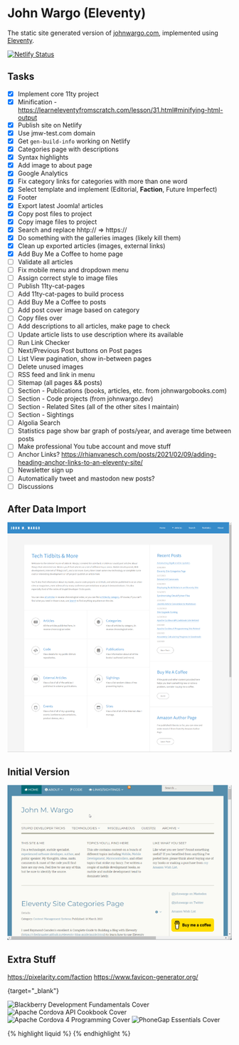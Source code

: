 # John Wargo (Eleventy)

The static site generated version of [johnwargo.com](https://johnwargo.com), implemented using [Eleventy](https://www.11ty.dev/).

[![Netlify Status](https://api.netlify.com/api/v1/badges/9c776198-312a-450e-a329-fbb33e7afa79/deploy-status)](https://app.netlify.com/sites/johnwargo/deploys)

## Tasks

* [x] Implement core 11ty project
* [x] Minification - https://learneleventyfromscratch.com/lesson/31.html#minifying-html-output
* [x] Publish site on Netlify
* [x] Use jmw-test.com domain
* [x] Get `gen-build-info` working on Netlify
* [x] Categories page with descriptions
* [x] Syntax highlights
* [x] Add image to about page
* [x] Google Analytics
* [x] Fix category links for categories with more than one word
* [x] Select template and implement (Editorial, **Faction**, Future Imperfect)
* [x] Footer
* [x] Export latest Joomla! articles
* [x] Copy post files to project
* [x] Copy image files to project
* [x] Search and replace hhtp:// => https://
* [x] Do something with the galleries images (likely kill them)
* [x] Clean up exported articles (images, external links)
* [x] Add Buy Me a Coffee to home page
* [ ] Validate all articles
* [ ] Fix mobile menu and dropdown menu
* [ ] Assign correct style to image files
* [ ] Publish 11ty-cat-pages
* [ ] Add 11ty-cat-pages to build process
* [ ] Add Buy Me a Coffee to posts
* [ ] Add post cover image based on category
* [ ] Copy files over
* [ ] Add descriptions to all articles, make page to check
* [ ] Update article lists to use description where its available
* [ ] Run Link Checker
* [ ] Next/Previous Post buttons on Post pages
* [ ] List View pagination, show in-between pages
* [ ] Delete unused images
* [ ] RSS feed and link in menu
* [ ] Sitemap (all pages && posts)
* [ ] Section - Publications (books, articles, etc. from johnwargobooks.com)
* [ ] Section - Code projects (from johnwargo.dev)
* [ ] Section - Related Sites (all of the other sites I maintain)
* [ ] Section - Sightings
* [ ] Algolia Search
* [ ] Statistics page show bar graph of posts/year, and average time between posts
* [ ] Make professional You tube account and move stuff
* [ ] Anchor Links? https://rhianvanesch.com/posts/2021/02/09/adding-heading-anchor-links-to-an-eleventy-site/
* [ ] Newsletter sign up
* [ ] Automatically tweet and mastodon new posts?
* [ ] Discussions

## After Data Import

![Home Page 20230415](images/image-02.png)

## Initial Version

![Home Page](images/image-01.png)

## Extra Stuff

https://pixelarity.com/faction
https://www.favicon-generator.org/

{target="_blank"}

![Blackberry Development Fundamentals Cover](/images/covers/bbdf-cover-160.png)
![Apache Cordova API Cookbook Cover](/images/covers/acac-cover-160.png)
![Apache Cordova 4 Programming Cover](/images/covers/ac4p-cover-160.png)
![PhoneGap Essentials Cover](/images/covers/phonegap-essentials-cover-160.png)

{% highlight liquid %}
{% endhighlight %}